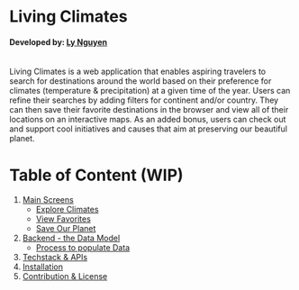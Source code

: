 # Living Climates
#### Developed by: [Ly Nguyen](https://www.linkedin.com/in/lynguyen237/)
<br>
Living Climates is a web application that enables aspiring travelers to search for destinations around the world based on their preference for climates (temperature & precipitation) at a given time of the year. Users can refine their searches by adding filters for continent and/or country. They can then save their favorite destinations in the browser and view all of their locations on an interactive maps. As an added bonus, users can check out and support cool initiatives and causes that aim at preserving our beautiful planet.

# Table of Content (WIP)
1. [Main Screens](#)
    * [Explore Climates](#)
    * [View Favorites](#)
    * [Save Our Planet](#)
2. [Backend - the Data Model](#)
    * [Process to populate Data](#)
3. [Techstack & APIs](#)
4. [Installation](#)
5. [Contribution & License](#)